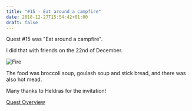 ```yaml
---
title: "#15 - Eat around a campfire"
date: 2018-12-27T15:54:42+01:00
draft: false
---
```


Quest #15 was "Eat around a campfire".

I did that with friends on the 22nd of December.

![Fire][fire]

The food was broccoli soup, goulash soup and stick bread, and there was also hot mead.

Many thanks to Heldras for the invitation!

[Quest Overview](/en/post/quests)

[fire]: /post/quest-15_fire.jpg